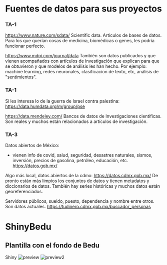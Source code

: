 # Fuentes de datos para sus proyectos

### TA-1
https://www.nature.com/sdata/
Scientific data. Artículos de bases de datos. Para los que querían cosas de medicina, biomédicas o genes, les podría funcionar perfecto. 

https://www.mdpi.com/journal/data
También son datos publicados y que vienen acompañados con artículos de investigación que explican para que se obtuvieron y que modelos de análisis les han hecho. Por ejemplo: machine learning, redes neuronales, clasificacion de texto, etc, análisis de "sentimientos". 

### TA-1

Si les interesa lo de la guerra de Israel contra palestina:
https://data.humdata.org/m/group/pse

https://data.mendeley.com/
Bancos de datos de Investigaciones científicas. Son reales  y muchos están relacionados a artículos de investigación. 

### TA-3
Datos abiertos de México:
- vienen info de covid, salud, seguridad, desastres naturales, sismos, inversión, precios de gasolina, petróleo, educación, etc. 
https://datos.gob.mx/

Algo más local, datos abiertos de la cdmx:
https://datos.cdmx.gob.mx/
De pronto están más limpios los conjuntos de datos y tienen metadatos y diccionarios de datos. También hay series históricas y muchos datos están georeferenciados. 

Servidores públicos, sueldo, puesto, dependencia y nombre entre otros. Son datos actuales.
https://tudinero.cdmx.gob.mx/buscador_personas

# ShinyBedu


## Plantilla con el fondo de Bedu


Shiny
![preview](https://github.com/caballeroarturo/ShinyBedu/assets/37312847/67930a5f-e70f-43e2-b423-4d23a183e12c)
![preview2](https://github.com/caballeroarturo/ShinyBedu/assets/37312847/03dc2abf-0865-4f00-914b-ecc64a15a587)
